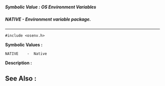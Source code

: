 ##### Symbolic Value : OS Environment Variables
##### NATIVE - Environment variable package.
---
```
#include <osenv.h>
```

**Symbolic Values :**

	NATIVE	  -  Native


**Description :**




**See Also :**
---
